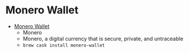 # Monero Wallet
- [Monero Wallet](https://getmonero.org/)
  -  Monero
  -   Monero, a digital currency that is secure, private, and untraceable  
  - `brew cask install monero-wallet`
